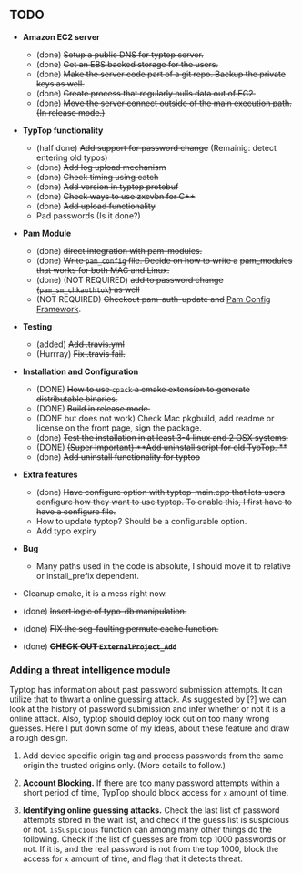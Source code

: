 TODO
- 

<!-- > TRUST no one IN THE COMPUTING WORLD, everything/everyone can fail.
 -->
* **Amazon EC2 server**
  - (done) ~~Setup a public DNS for typtop server.~~
  - (done) ~~Get an EBS backed storage for the users.~~
  - (done) ~~Make the server code part of a git repo. Backup the private keys as well.~~
  - (done) ~~Create process that regularly pulls data out of EC2.~~ 
  - (done) ~~Move the server connect outside of the main execution path. (In release mode.)~~
  
  
* **TypTop functionality**
  - (half done) ~~Add support for password change~~ (Remainig: detect entering old typos)
  - (done) ~~Add log upload mechanism~~
  - (done) ~~Check timing using catch~~
  - (done) ~~Add version in typtop protobuf~~
  - (done) ~~Check ways to use zxcvbn for C++~~
  - (done) ~~Add upload functionality~~
  - Pad passwords (Is it done?)

* **Pam Module**
  - (done) ~~direct integration with pam-modules.~~
  - (done) ~~Write `pam_config` file. Decide on how to write a~~
    ~~pam_modules that works for both MAC and Linux.~~
  - (done) (NOT REQUIRED) ~~add to password change (`pam_sm_chkauthtok`) as well~~
  - (NOT REQUIRED) ~~Checkout pam-auth-update and~~
  [Pam Config Framework](https://wiki.ubuntu.com/PAMConfigFrameworkSpec).

* **Testing**
  - (added) ~~Add .travis.yml~~
  - (Hurrray) ~~Fix .travis fail.~~

* **Installation and Configuration**
  - (DONE) ~~How to use `cpack` a cmake extension to generate distributable binaries.~~
  - (DONE) ~~Build in release mode.~~
  - (DONE but does not work) Check Mac pkgbuild, add readme or license on the front page, sign the package.
  - (done) ~~Test the installation in at least 3-4 linux and 2 OSX systems.~~
  - (DONE) ~~(Super Important) **Add uninstall script for old TypTop. **~~
  - (done) ~~Add uninstall functionality for typtop~~

* **Extra features**
  - (done) ~~Have configure option with typtop-main.cpp that lets users configure how they want to use typtop.
    To enable this, I first have to have a configure file.~~
  - How to update typtop? Should be a configurable option.
  - Add typo expiry

* **Bug**
  - Many paths used in the code is absolute, I should move it to relative or install_prefix dependent.


* Cleanup cmake, it is a mess right now.
* (done) ~~Insert logic of typo-db manipulation.~~
* (done) ~~FIX the seg-faulting permute cache function.~~
* (done) ~~**CHECK OUT `ExternalProject_Add`**~~

### Adding a threat intelligence module
Typtop has information about past password submission attempts.
It can utilize that to thwart a online guessing attack. As
suggested by [?] we can look at the history of password submission
and infer whether or not it is a online attack. Also, typtop should
deploy lock out on too many wrong guesses. Here I put down some of
my ideas, about these feature and draw a rough design.

1. Add device specific origin tag and process passwords from the same
 origin the trusted origins only. (More details to follow.)

2. **Account Blocking.** If there are too many password attempts within
a short period of time, TypTop should block access for `x` amount of time.

3. **Identifying online guessing attacks.**  Check the last list of
password attempts stored in the wait list, and check if the guess list
is suspicious or not. `isSuspicious` function can among many other
things do the following. Check if the list of guesses are from top 1000
passwords or not. If it is, and the real password is not from the top 1000,
block the access for `x` amount of time, and flag that it detects
threat.
